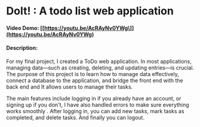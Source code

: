 # DoIt! : A todo list web application 
#### Video Demo:  [\[https://youtu.be/AcRAyNv0YWg\]](https://youtu.be/AcRAyNv0YWg)
#### Description:
For my final project, I created a ToDo web application. In most applications, managing data—such as creating, deleting, and updating entries—is crucial. The purpose of this project is to learn how to manage data effectively, connect a database to the application, and bridge the front end with the back end and It allows users to manage their tasks.

The main features include logging in if you already have an account, or signing up if you don't, I have also handled errors to make sure everything works smoothly . After logging in, you can add new tasks, mark tasks as completed, and delete tasks.  And finally you can logout.